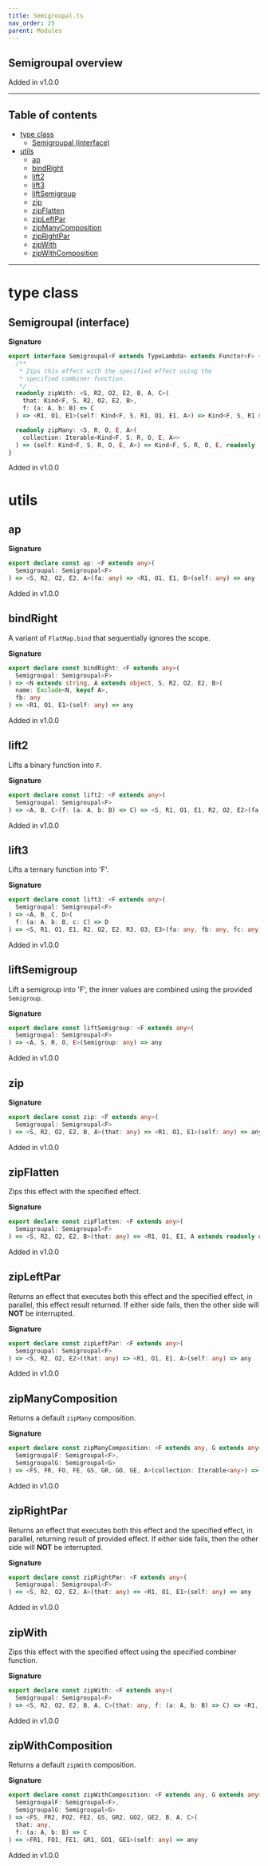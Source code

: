 ```yaml
---
title: Semigroupal.ts
nav_order: 25
parent: Modules
---
```


## Semigroupal overview

Added in v1.0.0

---

<h2 class="text-delta">Table of contents</h2>

- [type class](#type-class)
  - [Semigroupal (interface)](#semigroupal-interface)
- [utils](#utils)
  - [ap](#ap)
  - [bindRight](#bindright)
  - [lift2](#lift2)
  - [lift3](#lift3)
  - [liftSemigroup](#liftsemigroup)
  - [zip](#zip)
  - [zipFlatten](#zipflatten)
  - [zipLeftPar](#zipleftpar)
  - [zipManyComposition](#zipmanycomposition)
  - [zipRightPar](#ziprightpar)
  - [zipWith](#zipwith)
  - [zipWithComposition](#zipwithcomposition)

---

# type class

## Semigroupal (interface)

**Signature**

```ts
export interface Semigroupal<F extends TypeLambda> extends Functor<F> {
  /**
   * Zips this effect with the specified effect using the
   * specified combiner function.
   */
  readonly zipWith: <S, R2, O2, E2, B, A, C>(
    that: Kind<F, S, R2, O2, E2, B>,
    f: (a: A, b: B) => C
  ) => <R1, O1, E1>(self: Kind<F, S, R1, O1, E1, A>) => Kind<F, S, R1 & R2, O1 | O2, E1 | E2, C>

  readonly zipMany: <S, R, O, E, A>(
    collection: Iterable<Kind<F, S, R, O, E, A>>
  ) => (self: Kind<F, S, R, O, E, A>) => Kind<F, S, R, O, E, readonly [A, ...ReadonlyArray<A>]>
}
```

Added in v1.0.0

# utils

## ap

**Signature**

```ts
export declare const ap: <F extends any>(
  Semigroupal: Semigroupal<F>
) => <S, R2, O2, E2, A>(fa: any) => <R1, O1, E1, B>(self: any) => any
```

Added in v1.0.0

## bindRight

A variant of `FlatMap.bind` that sequentially ignores the scope.

**Signature**

```ts
export declare const bindRight: <F extends any>(
  Semigroupal: Semigroupal<F>
) => <N extends string, A extends object, S, R2, O2, E2, B>(
  name: Exclude<N, keyof A>,
  fb: any
) => <R1, O1, E1>(self: any) => any
```

Added in v1.0.0

## lift2

Lifts a binary function into `F`.

**Signature**

```ts
export declare const lift2: <F extends any>(
  Semigroupal: Semigroupal<F>
) => <A, B, C>(f: (a: A, b: B) => C) => <S, R1, O1, E1, R2, O2, E2>(fa: any, fb: any) => any
```

Added in v1.0.0

## lift3

Lifts a ternary function into 'F'.

**Signature**

```ts
export declare const lift3: <F extends any>(
  Semigroupal: Semigroupal<F>
) => <A, B, C, D>(
  f: (a: A, b: B, c: C) => D
) => <S, R1, O1, E1, R2, O2, E2, R3, O3, E3>(fa: any, fb: any, fc: any) => any
```

Added in v1.0.0

## liftSemigroup

Lift a semigroup into 'F', the inner values are combined using the provided `Semigroup`.

**Signature**

```ts
export declare const liftSemigroup: <F extends any>(
  Semigroupal: Semigroupal<F>
) => <A, S, R, O, E>(Semigroup: any) => any
```

Added in v1.0.0

## zip

**Signature**

```ts
export declare const zip: <F extends any>(
  Semigroupal: Semigroupal<F>
) => <S, R2, O2, E2, B, A>(that: any) => <R1, O1, E1>(self: any) => any
```

Added in v1.0.0

## zipFlatten

Zips this effect with the specified effect.

**Signature**

```ts
export declare const zipFlatten: <F extends any>(
  Semigroupal: Semigroupal<F>
) => <S, R2, O2, E2, B>(that: any) => <R1, O1, E1, A extends readonly unknown[]>(self: any) => any
```

Added in v1.0.0

## zipLeftPar

Returns an effect that executes both this effect and the specified effect,
in parallel, this effect result returned. If either side fails, then the
other side will **NOT** be interrupted.

**Signature**

```ts
export declare const zipLeftPar: <F extends any>(
  Semigroupal: Semigroupal<F>
) => <S, R2, O2, E2>(that: any) => <R1, O1, E1, A>(self: any) => any
```

Added in v1.0.0

## zipManyComposition

Returns a default `zipMany` composition.

**Signature**

```ts
export declare const zipManyComposition: <F extends any, G extends any>(
  SemigroupalF: Semigroupal<F>,
  SemigroupalG: Semigroupal<G>
) => <FS, FR, FO, FE, GS, GR, GO, GE, A>(collection: Iterable<any>) => (self: any) => any
```

Added in v1.0.0

## zipRightPar

Returns an effect that executes both this effect and the specified effect,
in parallel, returning result of provided effect. If either side fails,
then the other side will **NOT** be interrupted.

**Signature**

```ts
export declare const zipRightPar: <F extends any>(
  Semigroupal: Semigroupal<F>
) => <S, R2, O2, E2, A>(that: any) => <R1, O1, E1>(self: any) => any
```

Added in v1.0.0

## zipWith

Zips this effect with the specified effect using the
specified combiner function.

**Signature**

```ts
export declare const zipWith: <F extends any>(
  Semigroupal: Semigroupal<F>
) => <S, R2, O2, E2, B, A, C>(that: any, f: (a: A, b: B) => C) => <R1, O1, E1>(self: any) => any
```

Added in v1.0.0

## zipWithComposition

Returns a default `zipWith` composition.

**Signature**

```ts
export declare const zipWithComposition: <F extends any, G extends any>(
  SemigroupalF: Semigroupal<F>,
  SemigroupalG: Semigroupal<G>
) => <FS, FR2, FO2, FE2, GS, GR2, GO2, GE2, B, A, C>(
  that: any,
  f: (a: A, b: B) => C
) => <FR1, FO1, FE1, GR1, GO1, GE1>(self: any) => any
```

Added in v1.0.0

